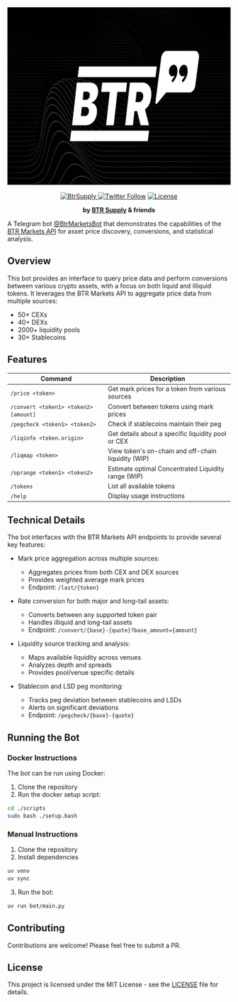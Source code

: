 <div align="center">
  <img style="border-radius=25px; max-height=250px;" height="400" src="./banner.jpg" />
  <!-- <h1>Chomp</h1> -->
  <p>
    <a href="https://t.me/btrsupply"><img alt="BtrSupply" src="https://img.shields.io/badge/BTRSupply--white?style=social&logo=telegram">
    <a href="https://x.com/BtrSupply"><img alt="Twitter Follow" src="https://img.shields.io/twitter/follow/BtrSupply?label=@BtrSupply&style=social"></a>
    <!-- <a href="https://docs.astrolab.fi"><img alt="Astrolab Docs" src="https://img.shields.io/badge/astrolab_docs-F9C3B3" /></a> -->
    <a href="https://opensource.org/licenses/MIT"><img alt="License" src="https://img.shields.io/github/license/BtrSupply/btr-bot?style=social" /></a>
  </p>
  <p>
    <strong>by <a href="https://btr.supply">BTR Supply</a> & friends</strong>
  </p>
</div>

A Telegram bot [@BtrMarketsBot](https://t.me/BtrMarketsBot) that demonstrates the capabilities of the [BTR Markets API](https://api.btr.markets) for asset price discovery, conversions, and statistical analysis.

## Overview

This bot provides an interface to query price data and perform conversions between various crypto assets, with a focus on both liquid and illiquid tokens. It leverages the BTR Markets API to aggregate price data from multiple sources:
- 50+ CEXs
- 40+ DEXs
- 2000+ liquidity pools
- 30+ Stablecoins

## Features

| Command | Description |
|---------|-------------|
| `/price <token>` | Get mark prices for a token from various sources |
| `/convert <token1> <token2> [amount]` | Convert between tokens using mark prices |
| `/pegcheck <token1> <token2>` | Check if stablecoins maintain their peg |
| `/liqinfo <token.origin>` | Get details about a specific liquidity pool or CEX |
| `/liqmap <token>` | View token's on-chain and off-chain liquidity (WIP) |
| `/oprange <token1> <token2>` | Estimate optimal Concentrated Liquidity range (WIP) |
| `/tokens` | List all available tokens |
| `/help` | Display usage instructions |

## Technical Details

The bot interfaces with the BTR Markets API endpoints to provide several key features:

- Mark price aggregation across multiple sources:
  - Aggregates prices from both CEX and DEX sources
  - Provides weighted average mark prices
  - Endpoint: `/last/{token}`

- Rate conversion for both major and long-tail assets:
  - Converts between any supported token pair
  - Handles illiquid and long-tail assets
  - Endpoint: `/convert/{base}-{quote}?base_amount={amount}`

- Liquidity source tracking and analysis:
  - Maps available liquidity across venues
  - Analyzes depth and spreads
  - Provides pool/venue specific details

- Stablecoin and LSD peg monitoring:
  - Tracks peg deviation between stablecoins and LSDs
  - Alerts on significant deviations
  - Endpoint: `/pegcheck/{base}-{quote}`

## Running the Bot

### Docker Instructions
The bot can be run using Docker:

1. Clone the repository
2. Run the docker setup script:
```bash
cd ./scripts
sudo bash ./setup.bash
```

### Manual Instructions

1. Clone the repository
2. Install dependencies
```bash
uv venv
uv sync
```

3. Run the bot:
```bash
uv run bot/main.py
```

## Contributing

Contributions are welcome! Please feel free to submit a PR.

## License

This project is licensed under the MIT License - see the [LICENSE](LICENSE) file for details.
